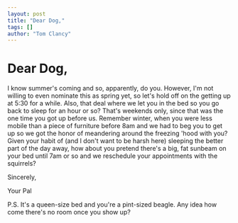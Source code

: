 ```yaml
---
layout: post
title: "Dear Dog,"
tags: []
author: "Tom Clancy"
---
```


# Dear Dog,

I know summer's coming and so, apparently, do you. However, I'm not willing to even nominate this as spring yet, so let's hold off on the getting up at 5:30 for a while. Also, that deal where we let you in the bed so you go back to sleep for an hour or so? That's weekends only, since that was the one time you got up before us. Remember winter, when you were less mobile than a piece of furniture before 8am and we had to beg you to get up so we got the honor of meandering around the freezing 'hood with you? Given your habit of (and I don't want to be harsh here) sleeping the better part of the day away, how about you pretend there's a big, fat sunbeam on your bed until 7am or so and we reschedule your appointments with the squirrels?

Sincerely,

Your Pal

P.S. It's a queen-size bed and you're a pint-sized beagle. Any idea how come there's no room once you show up?
